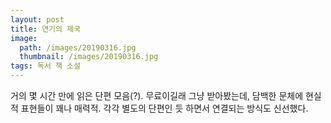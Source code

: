 ```yaml
---
layout: post
title: 연기의 제국
image:
  path: /images/20190316.jpg
  thumbnail: /images/20190316.jpg
tags: 독서 책 소설
---
```


거의 몇 시간 만에 읽은 단편 모음(?). 무료이길래 그냥 받아봤는데, 담백한 문체에 현실적 표현들이 꽤나 매력적. 각각 별도의 단편인 듯 하면서 연결되는 방식도 신선했다.

